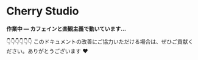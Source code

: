 # Cherry Studio

**作業中 — カフェインと楽観主義で動いています...**

👇👇👇👇👇👇 このドキュメントの改善にご協力いただける場合は、ぜひご貢献ください。ありがとうございます ❤️ 